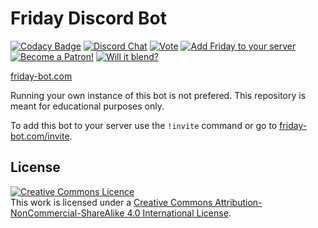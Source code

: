 # Friday Discord Bot

[![Codacy Badge](https://app.codacy.com/project/badge/Grade/0ad7826bb256410d885a47fca99ce624)](https://www.codacy.com/gh/Brettanda/friday-discord-python/dashboard?utm_source=github.com&amp;utm_medium=referral&amp;utm_content=Brettanda/friday-discord-python&amp;utm_campaign=Badge_Grade)
[![Discord Chat](https://discord.com/api/guilds/707441352367013899/embed.png)](https://discord.gg/NTRuFjU)
[![Vote](https://img.shields.io/badge/Vote-Friday-blue)](https://top.gg/bot/476303446547365891/vote)
[![Add Friday to your server](https://img.shields.io/badge/Add%20Friday-to%20your%20server-orange)](https://discord.com/api/oauth2/authorize?client_id=476303446547365891&permissions=2469521478&scope=bot%20applications.commands)
[![Become a Patron!](https://img.shields.io/badge/-Become%20a%20Patron!-rgb(232%2C%2091%2C%2070))](https://www.patreon.com/fridaybot)
[![Will it blend?](https://github.com/Brettanda/friday-discord-python/actions/workflows/push.yml/badge.svg)](https://github.com/Brettanda/friday-discord-python/actions/workflows/push.yml)

[friday-bot.com](https://friday-bot.com)

Running your own instance of this bot is not prefered. This repository is meant for educational purposes only.

To add this bot to your server use the `!invite` command or go to [friday-bot.com/invite](https://friday-bot.com/invite).

## License

<a rel="license" href="http://creativecommons.org/licenses/by-nc-sa/4.0/"><img alt="Creative Commons Licence" style="border-width:0" src="https://i.creativecommons.org/l/by-nc-sa/4.0/88x31.png" /></a><br />This work is licensed under a <a rel="license" href="http://creativecommons.org/licenses/by-nc-sa/4.0/">Creative Commons Attribution-NonCommercial-ShareAlike 4.0 International License</a>.